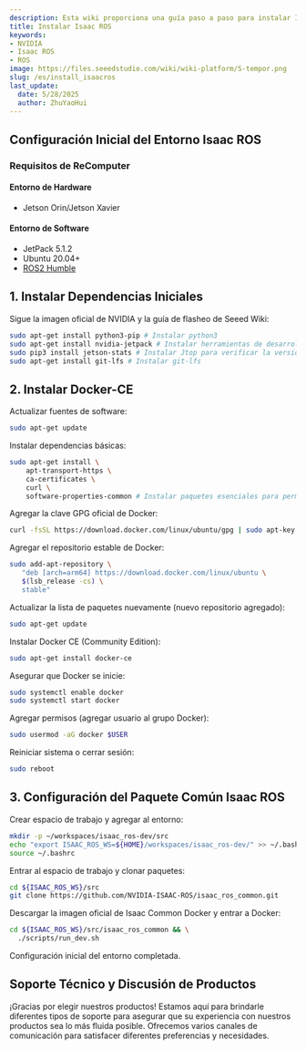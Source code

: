 ```yaml
---
description: Esta wiki proporciona una guía paso a paso para instalar Isaac ROS.
title: Instalar Isaac ROS
keywords:
- NVIDIA
- Isaac ROS
- ROS
image: https://files.seeedstudio.com/wiki/wiki-platform/S-tempor.png
slug: /es/install_isaacros
last_update:
  date: 5/28/2025
  author: ZhuYaoHui
---
```


## Configuración Inicial del Entorno Isaac ROS

### Requisitos de ReComputer

#### Entorno de Hardware

- Jetson Orin/Jetson Xavier

#### Entorno de Software

- JetPack 5.1.2
- Ubuntu 20.04+
- [ROS2 Humble](/install_ros2_humble)

## 1. Instalar Dependencias Iniciales

Sigue la imagen oficial de NVIDIA y la guía de flasheo de Seeed Wiki:

```bash
sudo apt-get install python3-pip # Instalar python3
sudo apt-get install nvidia-jetpack # Instalar herramientas de desarrollador
sudo pip3 install jetson-stats # Instalar Jtop para verificar la versión de Jetpack
sudo apt-get install git-lfs # Instalar git-lfs
```

## 2. Instalar Docker-CE

Actualizar fuentes de software:

```bash
sudo apt-get update
```

Instalar dependencias básicas:

```bash
sudo apt-get install \
    apt-transport-https \
    ca-certificates \
    curl \
    software-properties-common # Instalar paquetes esenciales para permitir apt sobre HTTPS
```

Agregar la clave GPG oficial de Docker:

```bash
curl -fsSL https://download.docker.com/linux/ubuntu/gpg | sudo apt-key add -
```

Agregar el repositorio estable de Docker:

```bash
sudo add-apt-repository \
   "deb [arch=arm64] https://download.docker.com/linux/ubuntu \
   $(lsb_release -cs) \
   stable"
```

Actualizar la lista de paquetes nuevamente (nuevo repositorio agregado):

```bash
sudo apt-get update
```

Instalar Docker CE (Community Edition):

```bash
sudo apt-get install docker-ce
```

Asegurar que Docker se inicie:

```bash
sudo systemctl enable docker
sudo systemctl start docker
```

Agregar permisos (agregar usuario al grupo Docker):

```bash
sudo usermod -aG docker $USER
```

Reiniciar sistema o cerrar sesión:

```bash
sudo reboot
```

## 3. Configuración del Paquete Común Isaac ROS

Crear espacio de trabajo y agregar al entorno:

```bash
mkdir -p ~/workspaces/isaac_ros-dev/src
echo "export ISAAC_ROS_WS=${HOME}/workspaces/isaac_ros-dev/" >> ~/.bashrc
source ~/.bashrc
```

Entrar al espacio de trabajo y clonar paquetes:

```bash
cd ${ISAAC_ROS_WS}/src
git clone https://github.com/NVIDIA-ISAAC-ROS/isaac_ros_common.git
```

Descargar la imagen oficial de Isaac Common Docker y entrar a Docker:

```bash
cd ${ISAAC_ROS_WS}/src/isaac_ros_common && \
  ./scripts/run_dev.sh
```

Configuración inicial del entorno completada.

## Soporte Técnico y Discusión de Productos

¡Gracias por elegir nuestros productos! Estamos aquí para brindarle diferentes tipos de soporte para asegurar que su experiencia con nuestros productos sea lo más fluida posible. Ofrecemos varios canales de comunicación para satisfacer diferentes preferencias y necesidades.

<div class="button_tech_support_container">
<a href="https://forum.seeedstudio.com/" class="button_forum"></a>
<a href="https://www.seeedstudio.com/contacts" class="button_email"></a>
</div>

<div class="button_tech_support_container">
<a href="https://discord.gg/eWkprNDMU7" class="button_discord"></a>
<a href="https://github.com/Seeed-Studio/wiki-documents/discussions/69" class="button_discussion"></a>
</div>
